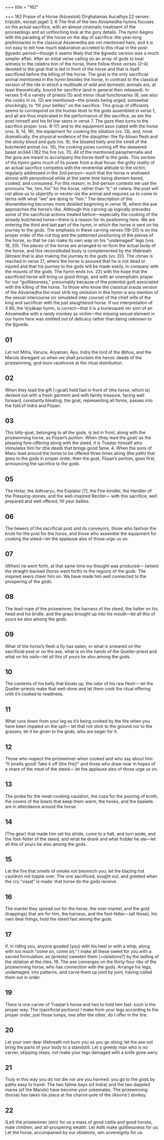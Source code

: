 +++
title = "162"

+++
162
Praise of a Horse (Aśvastuti)
Dīrghatamas Aucathya
22 verses: triṣṭubh, except jagatī 3, 6
The first of the two Aśvamedha hymns focuses on the actual sacrifice, with an  almost cinematic treatment of the proceedings and an unflinching look at the gory  details. The hymn begins with the parading of the horse on the day of sacrifice: the  year-long preliminaries in the classical Aśvamedha are not mentioned here, and it  is not easy to tell how much elaboration accreted to this ritual in the post-R̥gvedic  period—though it seems likely that the R̥gvedic version was a much simpler affair.
After an initial verse calling on an array of gods to bear witness to the celebra tion of the horse, there follow three verses (2–4) devoted to the goat that is led  in front of the horse and that is itself sacrificed before the killing of the horse.  The goat is the only sacrificial animal mentioned in the hymn besides the horse,  in contrast to the classical version of the rite in which a multitude of wild and  domestic animals are, at least theoretically, bound for sacrifice (and in general  then released). In verses 5–6 a variety of priests (5) and minor ritual functionaries  (6; see also the cooks in vs. 12) are mentioned—the priests being urged, somewhat  shockingly, to “fill your bellies” on the sacrifice. This group of officiants seems to  correspond on the human level to the gods assembled in verse 1, and all are thus  implicated in the performance of the sacrifice, as are the poet himself and his fel
low seers in verse 7.
The gaze then turns to the sacrifice proper (vss. 8–17) and to the equipment asso ciated with the horse (vss. 8, 14, 16), the equipment for cooking the oblation (vs.  13), and, most dramatically, the physical evidence of the slaughter: the fly-blown  flesh and the sticky blood and guts (vs. 9), the bloated belly and the smell of the  butchered animal (vs. 10), the cooking juices running off the skewered beast on344 I.162
the fire (vs. 11). All of the mentioned paraphernalia and the gore are meant to  accompany the horse itself to the gods. This section of the hymn gains much of its  power from a dual focus: the gritty reality of an actual sacrifice competes with the  reverential attitude to the victim, regularly addressed in the 2nd person—such that  the horse is endowed almost with personhood while at the same time being dismem
bered, cooked, and consumed. For this reason, in 3rd-person contexts we use the  pronouns “he, him, his” for the horse, rather than “it,” et cetera: the poet will not  allow us to objectify or neuter-ize the animal and requires us to come to terms with  what “we” are doing to “him.”
The description of the dismembering becomes more detailed beginning in verse  18, where the axe approaches the horse’s ribs. Although this carving up logically  precedes some of the sacrificial actions treated before—especially the cooking of the  already butchered horse—there is a reason for its positioning here. We are entering  the third and last part of the hymn, in which the horse is sent on his journey to the  gods. The emphasis in these carving verses (18–20) is on the proper order of the cut
ting and the patterned positioning of the pieces of the horse, so that he can make its  own way on his “undamaged” legs (vss. 18, 20). The pieces of the horse are arranged  to re-form the actual body of the horse, and this reconstituted body is complemented  by the lifebreath (ātman) that is also making the journey to the gods (vs. 20). The  climax is reached in verse 21, where the horse is assured that he is not dead or injured  and that his journey to the gods will be made easily, in company with the mounts of  the gods. The hymn ends (vs. 22) with the hope that the sacrificed horse will bring  us good things, and with an unemphatic prayer for our “guiltlessness,” presumably  because of the potential guilt associated with the killing of the horse.
To those who know the classical śrauta version of the Aśvamedha the most strik ing omission in this hymn is any mention of the sexual intercourse (or simulated inter course) of the chief wife of the king and sacrificer with the just slaughtered horse. If  our interpretation of X.86, the Vr̥ṣākapi hymn, is correct—that it is a burlesqued ver sion of an Aśvamedha with a randy monkey as victim—the missing sexual element in  our hymn here was omitted out of delicacy rather than being unknown to the R̥gveda.
## 01
Let not Mitra, Varuṇa, Aryaman, Āyu, Indra the lord of the R̥bhus, and  the Maruts disregard us
when we shall proclaim the heroic deeds of the prizewinning, god-born  racehorse at the ritual distribution.
## 02
When they lead the gift [=goat] held fast in front of (the horse, which is)  decked out with a fresh garment and with family treasure,
facing well forward, constantly bleating, the goat, representing all forms,  passes into the fold of Indra and Pūṣan.
## 03
This billy-goat, belonging to all the gods, is led in front, along with the  prizewinning horse, as Pūṣan’s portion.
When (they lead the goat) as the pleasing fore-offering along with the  steed, it is Tvaṣṭar himself who stimulates him for (the deed) that
brings good fame. 4. When the sons of Manu lead around the horse to be offered three times  along (the path) that goes to the gods in proper order,
then the goat, Pūṣan’s portion, goes first, announcing the sacrifice to  the gods.
## 05
The Hotar, the Adhvaryu, the Expiator [?], the Fire-kindler, the  Handler of the Pressing-stones, and the well-inspired Reciter—
with this sacrifice, well prepared and well offered, fill your bellies.
## 06
The hewers of the sacrificial post and its conveyors, those who
fashion the knob for the post for the horse,
and those who assemble the equipment for cooking the steed—let the  applause also of those urge us on.
## 07
(When) he went forth, at that same time my thought was produced— (when) the straight-backed (horse went forth) to the regions of
the gods.
The inspired seers cheer him on. We have made him well connected to  the prospering of the gods.
## 08
The lead-rope of the prizewinner, the harness of the steed, the halter on  his head and his bridle,
and the grass brought up into his mouth—let all this of yours be also  among the gods.
## 09
What of the horse’s flesh a fly has eaten, or what is smeared on the  sacrificial post or on the axe,
what is on the hands of the Queller-priest and what on his nails—let all  this of yours be also among the gods.
## 10
The contents of his belly that bloats up, the odor of his raw flesh— let the Queller-priests make that well-done and let them cook the ritual  offering until it’s cooked to readiness.
## 11
What runs down from your leg as it’s being cooked by the fire when you  have been impaled on the spit—
let that not stick to the ground nor to the grasses; let it be given to the  gods, who are eager for it.
## 12
Those who inspect the prizewinner when cooked and who say about  him: “It smells good! Take it off (the fire)!”
and those who draw near in hopes of a share of the meat of the steed— let the applause also of those urge us on.
## 13
The probe for the meat-cooking cauldron, the cups for the pouring  of broth,
the covers of the bowls that keep them warm, the hooks, and the
baskets are in attendance around the horse.
## 14
(The gear) that made him set his stride, come to a halt, and turn aside,  and the foot-fetter of the steed,
and what he drank and what fodder he ate—let all this of yours be also  among the gods.

## 15
Let the fire that smells of smoke not besmirch you; let the blazing hot  cauldron not topple over.
The one sacrificed, sought out, and greeted when the cry “vaṣaṭ” is
made: that horse do the gods receive.
## 16
The mantel they spread out for the horse, the over-mantel, and the gold  (trappings) that are for him,
the harness, and the foot-fetter—(all these), his own dear things, hold  the steed fast among the gods.
## 17
If, in riding you, anyone goaded (you) with his heel or with a whip,  along with too much “come on, come on,”
I make all these sweet for you with a sacred formulation, as (priests)  sweeten them [=oblations?] by the ladling of the oblation at the rites. 18. The axe converges on the thirty-four ribs of the prizewinning horse,  who has connection with the gods.
Arrange his legs, undamaged, into patterns, and carve them up joint by  joint, having called them out in order.
## 19
There is one carver of Tvaṣṭar’s horse and two to hold him fast: such is  the proper way.
The (sacrificial portions) I make from your legs according to the proper  order, just those lumps, one after the other, do I offer in the fire.
## 20
Let your own dear lifebreath not burn you as you go along; let the axe  not bring the parts of your body to a standstill.
Let a greedy man who is no carver, skipping steps, not make your legs  damaged with a knife gone awry.
## 21
Truly in this way you do not die nor are you harmed: you go to the gods  by paths easy to travel.
The two fallow bays (of Indra) and the two dappled mares (of the
Maruts) have become your yokemates. The prizewinning (horse) has  taken his place at the chariot-pole of the (Aśvins’) donkey.
## 22
(Let) the prizewinner (win) for us a mass of good cattle and good  horses, male children, and all-prospering wealth.
Let Aditi make guiltlessness for us. Let the horse, accompanied by our  oblations, win sovereignty for us.